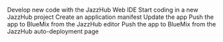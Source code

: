 Develop new code with the JazzHub Web IDE
Start coding in a new JazzHub project
Create an application manifest
Update the app
Push the app to BlueMix from the JazzHub editor
Push the app to BlueMix from the JazzHub auto-deployment page
